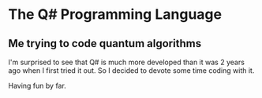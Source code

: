 # The Q# Programming Language
## Me trying to code quantum algorithms

I'm surprised to see that Q# is much more developed than it was 2 years ago when I first tried it out. So I decided to devote some time coding with it.

Having fun by far.